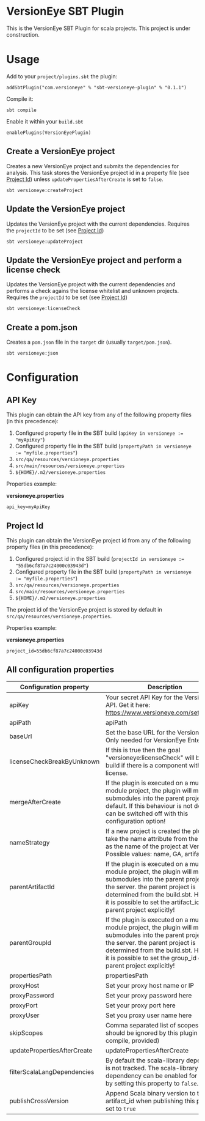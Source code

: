 # VersionEye SBT Plugin

This is the VersionEye SBT Plugin for scala projects. This project is under construction.

# Usage

Add to your `project/plugins.sbt` the plugin:

```
addSbtPlugin("com.versioneye" % "sbt-versioneye-plugin" % "0.1.1")
```

Compile it: 

```
sbt compile
```

Enable it within your `build.sbt`

```
enablePlugins(VersionEyePlugin)
```

## Create a VersionEye project

Creates a new VersionEye project and submits the dependencies for analysis. This task
stores the VersionEye project id in a property file (see [Project Id](#project-id)) unless
`updatePropertiesAfterCreate` is set to `false`.

`sbt versioneye:createProject`

## Update the VersionEye project

Updates the VersionEye project with the current dependencies.
Requires the `projectId` to be set (see [Project Id](#project-id))

`sbt versioneye:updateProject`

## Update the VersionEye project and perform a license check

Updates the VersionEye project with the current dependencies and performs
a check agains the license whitelist and unknown projects.
Requires the `projectId` to be set (see [Project Id](#project-id))

`sbt versioneye:licenseCheck`

## Create a pom.json

Creates a `pom.json` file in the `target` dir (usually `target/pom.json`).

`sbt versioneye:json`

# Configuration

## API Key

This plugin can obtain the API key from any of the following property files (in this precedence):

1. Configured property file in the SBT build (`apiKey in versioneye := "myApiKey"`)
2. Configured property file in the SBT build (`propertyPath in versioneye := "myfile.properties"`)
3. `src/qa/resources/versioneye.properties`
4. `src/main/resources/versioneye.properties`
5. `${HOME}/.m2/versioneye.properties`

Properties example:

**versioneye.properties**

```
api_key=myApiKey
```

## Project Id

This plugin can obtain the VersionEye project id from any of the following property files (in this precedence):

1. Configured project id in the SBT build (`projectId in versioneye := "55db6cf87a7c24000c03943d"`)
2. Configured property file in the SBT build (`propertyPath in versioneye := "myfile.properties"`)
3. `src/qa/resources/versioneye.properties`
4. `src/main/resources/versioneye.properties`
5. `${HOME}/.m2/versioneye.properties`

The project id of the VersionEye project is stored by default in `src/qa/resources/versioneye.properties`.

Properties example:

**versioneye.properties**

```
project_id=55db6cf87a7c24000c03943d
```

## All configuration properties

| Configuration property        | Description |
|-------------------------------|-------------|
| apiKey                        | Your secret API Key for the VersionEye API. Get it here: https://www.versioneye.com/settings/api|
| apiPath                       | apiPath|
| baseUrl                       | Set the base URL for the VersionEye API. Only needed for VersionEye Enterprise!|
| licenseCheckBreakByUnknown    | If this is true then the goal "versioneye:licenseCheck" will break the build if there is a component without any license.|
| mergeAfterCreate              | If the plugin is executed on a multi module project, the plugin will merge all submodules into the parent project by default. If this behaviour is not desired it can be switched off with this configuration option!|
| nameStrategy                  | If a new project is created the plugin will take the name attribute from the build.sbt as the name of the project at VersionEye. Possible values: name, GA, artifact_id|
| parentArtifactId              | If the plugin is executed on a multi module project, the plugin will merge all submodules into the parent project on the server. the parent project is determined from the build.sbt. However it is possible to set the artifact_id of the parent project explicitly!|
| parentGroupId                 | If the plugin is executed on a multi module project, the plugin will merge all submodules into the parent project on the server. the parent project is determined from the build.sbt. However it is possible to set the group_id of the parent project explicitly!|
| propertiesPath                | propertiesPath|
| proxyHost                     | Set your proxy host name or IP|
| proxyPassword                 | Set your proxy password here|
| proxyPort                     | Set your proxy port here|
| proxyUser                     | Set you proxy user name here|
| skipScopes                    | Comma separated list of scopes which should be ignored by this plugin (e.g. compile, provided)|
| updatePropertiesAfterCreate   | updatePropertiesAfterCreate |
| filterScalaLangDependencies   | By default the scala-library dependency is not tracked. The scala-library dependency can be enabled for tracking by setting this property to `false`. |
| publishCrossVersion           | Append Scala binary version to the artifact_id when publishing this project if set to `true` |





